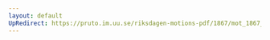 ```yaml
---
layout: default
UpRedirect: https://pruto.im.uu.se/riksdagen-motions-pdf/1867/mot_1867__ak__37/mot_1867__ak__37-001.pdf
---
```

